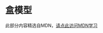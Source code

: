 # 盒模型

此部分内容精选自MDN，[请点此访问MDN学习](https://developer.mozilla.org/zh-CN/docs/Learn/CSS/Building_blocks/The_box_model)